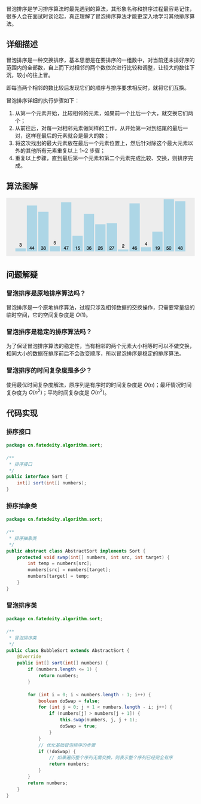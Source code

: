 
冒泡排序是学习排序算法时最先遇到的算法，其形象名称和排序过程最容易记住，很多人会在面试时谈论起，真正理解了冒泡排序算法才能更深入地学习其他排序算法。

<!--more-->

## 详细描述

冒泡排序是一种交换排序，基本思想是在要排序的一组数中，对当前还未排好序的范围内的全部数，自上而下对相邻的两个数依次进行比较和调整，让较大的数往下沉，较小的往上冒。

即每当两个相邻的数比较后发现它们的顺序与排序要求相反时，就将它们互换。

冒泡排序详细的执行步骤如下：

1. 从第一个元素开始，比较相邻的元素，如果前一个比后一个大，就交换它们两个；
2. 从前往后，对每一对相邻元素做同样的工作，从开始第一对到结尾的最后一对，这样在最后的元素就会是最大的数；
3. 将这次找出的最大元素放在最后一个元素位置上，然后针对除这个最大元素以外的其他所有元素重复以上 1~2 步骤；
4. 重复以上步骤，直到最后第一个元素和第二个元素完成比较、交换，则排序完成。

## 算法图解

![冒泡排序](assets/冒泡排序.gif)

## 问题解疑

### 冒泡排序是原地排序算法吗？

冒泡排序是一个原地排序算法，过程只涉及相邻数据的交换操作，只需要常量级的临时空间，它的空间复杂度是 $O(1)$。

### 冒泡排序是稳定的排序算法吗？

为了保证冒泡排序算法的稳定性，当有相邻的两个元素大小相等时可以不做交换，相同大小的数据在排序前后不会改变顺序，所以冒泡排序是稳定的排序算法。

### 冒泡排序的时间复杂度是多少？

使用最优时间复杂度解法，原序列是有序时的时间复杂度是 $O(n)$；最坏情况时间复杂度为 $O(n^2)$；平均时间复杂度是 $O(n^2)$。

## 代码实现

### 排序接口

```java
package cn.fatedeity.algorithm.sort;

/**
 * 排序接口
 */
public interface Sort {
    int[] sort(int[] numbers);
}
```

### 排序抽象类

```java
package cn.fatedeity.algorithm.sort;

/**
 * 排序抽象类
 */
public abstract class AbstractSort implements Sort {
    protected void swap(int[] numbers, int src, int target) {
        int temp = numbers[src];
        numbers[src] = numbers[target];
        numbers[target] = temp;
    }
}
```

### 冒泡排序类

```java
package cn.fatedeity.algorithm.sort;

/**
 * 冒泡排序类
 */
public class BubbleSort extends AbstractSort {
    @Override
    public int[] sort(int[] numbers) {
        if (numbers.length <= 1) {
            return numbers;
        }

        for (int i = 0; i < numbers.length - 1; i++) {
            boolean doSwap = false;
            for (int j = 0; j + 1 < numbers.length - i; j++) {
                if (numbers[j] > numbers[j + 1]) {
                    this.swap(numbers, j, j + 1);
                    doSwap = true;
                }
            }
            // 优化基础冒泡排序的步骤
            if (!doSwap) {
                // 如果遍历整个序列无需交换，则表示整个序列已经完全有序
                return numbers;
            }
        }
        return numbers;
    }
}
```

